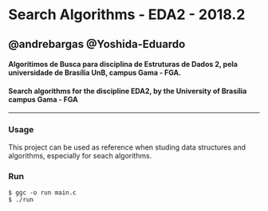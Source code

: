 # Search Algorithms - EDA2 - 2018.2

## @andrebargas @Yoshida-Eduardo
#### Algoritimos de Busca para disciplina de Estruturas de Dados 2, pela universidade de Brasília UnB, campus Gama - FGA.
#### Search algorithms for the discipline EDA2, by the University of Brasília campus Gama - FGA

***

### Usage
This project can be used as reference when studing data structures and algorithms, especially for seach algorithms.

### Run
```
$ ggc -o run main.c
$ ./run
```
